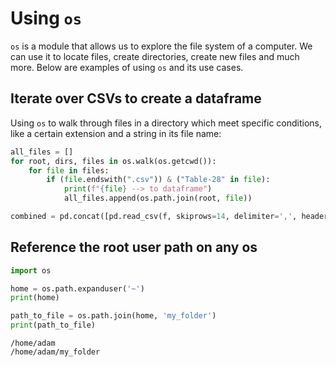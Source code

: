 # Using `os`

`os` is a module that allows us to explore the file system of a computer. We can use it to locate files, create directories, create new files and much more. Below are examples of using `os` and its use cases.

## Iterate over CSVs to create a dataframe

Using `os` to walk through files in a directory which meet specific conditions, like a certain extension and a string in its file name:

```python
all_files = []
for root, dirs, files in os.walk(os.getcwd()):
    for file in files:
        if (file.endswith(".csv")) & ("Table-28" in file):
            print(f"{file} --> to dataframe")
            all_files.append(os.path.join(root, file))

combined = pd.concat([pd.read_csv(f, skiprows=14, delimiter=',', header='infer') for f in all_files])
```

## Reference the root user path on any os

```python
import os

home = os.path.expanduser('~')
print(home)

path_to_file = os.path.join(home, 'my_folder')
print(path_to_file)
```

```
/home/adam
/home/adam/my_folder
```